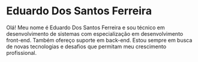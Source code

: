 # Eduardo Dos Santos Ferreira

Olá! Meu nome é Eduardo Dos Santos Ferreira e sou técnico em desenvolvimento de sistemas com especialização em desenvolvimento front-end. Também ofereço suporte em back-end. Estou sempre em busca de novas tecnologias e desafios que permitam meu crescimento profissional.

